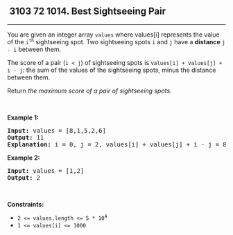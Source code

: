 <h2> 3103 72
1014. Best Sightseeing Pair</h2><hr><div><p>You are given an integer array <code>values</code> where values[i] represents the value of the <code>i<sup>th</sup></code> sightseeing spot. Two sightseeing spots <code>i</code> and <code>j</code> have a <strong>distance</strong> <code>j - i</code> between them.</p>

<p>The score of a pair (<code>i &lt; j</code>) of sightseeing spots is <code>values[i] + values[j] + i - j</code>: the sum of the values of the sightseeing spots, minus the distance between them.</p>

<p>Return <em>the maximum score of a pair of sightseeing spots</em>.</p>

<p>&nbsp;</p>
<p><strong class="example">Example 1:</strong></p>

<pre><strong>Input:</strong> values = [8,1,5,2,6]
<strong>Output:</strong> 11
<strong>Explanation:</strong> i = 0, j = 2, values[i] + values[j] + i - j = 8 + 5 + 0 - 2 = 11
</pre>

<p><strong class="example">Example 2:</strong></p>

<pre><strong>Input:</strong> values = [1,2]
<strong>Output:</strong> 2
</pre>

<p>&nbsp;</p>
<p><strong>Constraints:</strong></p>

<ul>
	<li><code>2 &lt;= values.length &lt;= 5 * 10<sup>4</sup></code></li>
	<li><code>1 &lt;= values[i] &lt;= 1000</code></li>
</ul>
</div>